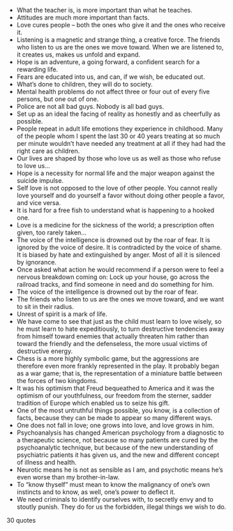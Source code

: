  - What the teacher is, is more important than what he teaches.
 - Attitudes are much more important than facts.
 - Love cures people – both the ones who give it and the ones who receive it.
 - Listening is a magnetic and strange thing, a creative force. The friends who listen to us are the ones we move toward. When we are listened to, it creates us, makes us unfold and expand.
 - Hope is an adventure, a going forward, a confident search for a rewarding life.
 - Fears are educated into us, and can, if we wish, be educated out.
 - What’s done to children, they will do to society.
 - Mental health problems do not affect three or four out of every five persons, but one out of one.
 - Police are not all bad guys. Nobody is all bad guys.
 - Set up as an ideal the facing of reality as honestly and as cheerfully as possible.
 - People repeat in adult life emotions they experience in childhood. Many of the people whom I spent the last 30 or 40 years treating at so much per minute wouldn’t have needed any treatment at all if they had had the right care as children.
 - Our lives are shaped by those who love us as well as those who refuse to love us...
 - Hope is a necessity for normal life and the major weapon against the suicide impulse.
 - Self love is not opposed to the love of other people. You cannot really love yourself and do yourself a favor without doing other people a favor, and vice versa.
 - It is hard for a free fish to understand what is happening to a hooked one.
 - Love is a medicine for the sickness of the world; a prescription often given, too rarely taken...
 - The voice of the intelligence is drowned out by the roar of fear. It is ignored by the voice of desire. It is contradicted by the voice of shame. It is biased by hate and extinguished by anger. Most of all it is silenced by ignorance.
 - Once asked what action he would recommend if a person were to feel a nervous breakdown coming on: Lock up your house, go across the railroad tracks, and find someone in need and do something for him.
 - The voice of the intelligence is drowned out by the roar of fear.
 - The friends who listen to us are the ones we move toward, and we want to sit in their radius.
 - Unrest of spirit is a mark of life.
 - We have come to see that just as the child must learn to love wisely, so he must learn to hate expeditiously, to turn destructive tendencies away from himself toward enemies that actually threaten him rather than toward the friendly and the defenseless, the more usual victims of destructive energy.
 - Chess is a more highly symbolic game, but the aggressions are therefore even more frankly represented in the play. It probably began as a war game; that is, the representation of a miniature battle between the forces of two kingdoms.
 - It was his optimism that Freud bequeathed to America and it was the optimism of our youthfulness, our freedom from the sterner, sadder tradition of Europe which enabled us to seize his gift.
 - One of the most untruthful things possible, you know, is a collection of facts, because they can be made to appear so many different ways.
 - One does not fall in love; one grows into love, and love grows in him.
 - Psychoanalysis has changed American psychology from a diagnostic to a therapeutic science, not because so many patients are cured by the psychoanalytic technique, but because of the new understanding of psychiatric patients it has given us, and the new and different concept of illness and health.
 - Neurotic means he is not as sensible as I am, and psychotic means he’s even worse than my brother-in-law.
 - To “know thyself” must mean to know the malignancy of one’s own instincts and to know, as well, one’s power to deflect it.
 - We need criminals to identify ourselves with, to secretly envy and to stoutly punish. They do for us the forbidden, illegal things we wish to do.

30 quotes